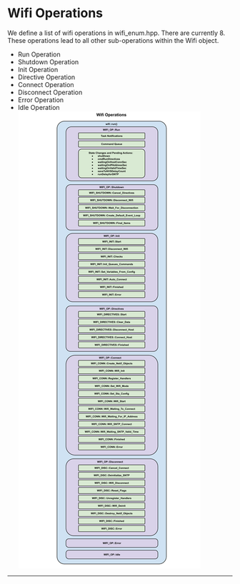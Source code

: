 # Wifi Operations
We define a list of wifi operations in wifi_enum.hpp.  There are currently 8.  These operations lead to all other sub-operations within the Wifi object.

* Run Operation
* Shutdown Operation
* Init Operation
* Directive Operation
* Connect Operation
* Disconnect Operation
* Error Operation
* Idle Operation
![Run Operation Diagram](./drawings/wifi_operations_block.svg)
___  
